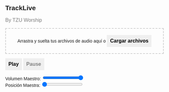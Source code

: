 <!DOCTYPE html>
<html lang="es">
<head>
  <meta charset="UTF-8">
  <meta name="viewport" content="width=device-width, initial-scale=1.0">
  <title>TrackLiveTZU</title>
  <script src="https://unpkg.com/wavesurfer.js"></script>
  <style>
    body {
      font-family: 'Arial', sans-serif; /* Cambiar a la fuente que desees */
    }

    h2 {
      font-weight: bold;
      font-size: 24px;
      color: black; /* Color del título */
    }

    #subtitle {
      font-size: 16px;
      font-weight: normal;
      color: gray; /* Color del subtítulo */
    }

    button {
      font-size: 16px;
      font-weight: bold;
      padding: 10px;
      cursor: pointer;
      border: none;
    }

    #playButton {
      color: black; /* Color del botón de reproducción */
    }

    #pauseButton {
      color: gray; /* Color del botón de pausa */
    }
  </style>
</head>
<body>

<h2>TrackLive</h2>
<p id="subtitle">By TZU Worship</p>

<div id="dropArea" style="border: 2px dashed #ccc; padding: 20px; text-align: center;">
  Arrastra y suelta tus archivos de audio aquí o
  <button id="loadButton" onclick="loadFiles()">Cargar archivos</button>
</div>

<button id="playButton" onclick="playAll()">Play</button>
<button id="pauseButton" onclick="pauseAll()">Pause</button>

<div>
  <label for="masterVolume">Volumen Maestro:</label>
  <input type="range" id="masterVolume" min="0" max="1" step="0.1" value="1" oninput="changeMasterVolume(this.value)">
</div>

<div>
  <label for="masterSeek">Posición Maestra:</label>
  <input type="range" id="masterSeek" min="0" max="100" step="0.1" value="0" oninput="changeMasterPosition(this.value)">
  <div id="masterWaveform"></div>
</div>

<script>
  var audioElements = [];
  var masterVolume = 1;
  var masterWaveform;

  function allowDrop(event) {
    event.preventDefault();
    document.getElementById('dropArea').style.border = '2px dashed #aaa';
  }

  function drop(event) {
    event.preventDefault();
    document.getElementById('dropArea').style.border = '2px dashed #ccc';

    var files = event.dataTransfer.files;
    loadAudioFiles(files);
  }

  function loadFiles() {
    var input = document.createElement('input');
    input.type = 'file';
    input.accept = 'audio/*';
    input.multiple = true;
    input.addEventListener('change', function() {
      loadAudioFiles(input.files);
    });
    input.click();
  }

  function loadAudioFiles(files) {
    for (var i = 0; i < files.length; i++) {
      var audio = document.createElement('audio');
      audio.src = URL.createObjectURL(files[i]);
      audio.preload = 'auto';
      audio.controls = true;
      audioElements.push(audio);

      // Mostrar el nombre del archivo
      var fileName = document.createElement('p');
      fileName.textContent = files[i].name;
      document.body.appendChild(fileName);

      document.body.appendChild(audio);
    }

    // Inicializar Wavesurfer para la forma de onda maestra
    masterWaveform = WaveSurfer.create({
      container: '#masterWaveform',
      waveColor: 'gray', // Cambiar a gris
      progressColor: 'black', // Cambiar a negro
      height: 50,
      cursorWidth: 0,
      interact: true,  // Permitir interacción con la forma de onda
    });

    // Cargar la forma de onda maestra con el primer archivo de audio
    masterWaveform.load(URL.createObjectURL(files[0]));

    // Actualizar la forma de onda maestra a medida que se reproduce
    audioElements.forEach(function(audio) {
      audio.addEventListener('timeupdate', function() {
        var currentTime = audio.currentTime;
        var duration = audio.duration;
        var percentage = (currentTime / duration) * 100;
        masterSeek.value = percentage;
        masterWaveform.seekTo(currentTime / duration);
      });
    });

    // Hacer clic en la forma de onda maestra para cambiar la posición del track maestro
    masterWaveform.on('seek', function(progress) {
      var currentTime = progress * audioElements[0].duration;
      audioElements.forEach(function(audio) {
        audio.currentTime = currentTime;
      });
    });
  }

  function playAll() {
    audioElements.forEach(function(audio) {
      audio.play();
      audio.volume = masterVolume;
    });
  }

  function pauseAll() {
    audioElements.forEach(function(audio) {
      audio.pause();
    });
  }

  function changeMasterVolume(value) {
    masterVolume = parseFloat(value);
    audioElements.forEach(function(audio) {
      audio.volume = masterVolume;
    });
  }

  function changeMasterPosition(value) {
    var percentage = parseFloat(value);
    var currentTime = audioElements[0].duration * (percentage / 100);
    audioElements.forEach(function(audio) {
      audio.currentTime = currentTime;
    });
  }

  var dropArea = document.getElementById('dropArea');
  dropArea.addEventListener('dragover', allowDrop);
  dropArea.addEventListener('drop', drop);
</script>

</body>
</html>
